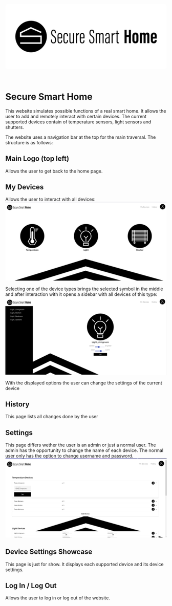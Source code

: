 <img src="./src/assets/pictures/Logo.png" style="background-color: white; border-radius: 5px; margin-bottom: 2em;"/>

# Secure Smart Home

This website simulates possible functions of a real smart home. It allows the user to add and remotely interact with certain devices. The current supported devices contain of temperature sensors, light sensors and shutters.

The website uses a navigation bar at the top for the main traversal. The structure is as follows:

## Main Logo (top left)
Allows the user to get back to the home page.

## My Devices
Allows the user to interact with all devices:
<img src="./src/assets/pictures/pages/Devices.png"/>

Selecting one of the device types brings the selected symbol  in the middle and after interaction with it opens a sidebar with all devices of this type:
<img src="./src/assets/pictures/pages/light_device.png"/>

With the displayed options the user can change the settings of the current device

## History
This page lists all changes done by the user

## Settings
This page differs wether the user is an admin or just a normal user. The admin has the opportunity to change the name of each device. The normal user only has the option to change username and password.
<img src="./src/assets/pictures/pages/settings.png"/>

## Device Settings Showcase
This page is just for show. It displays each supported device and its device settings.

## Log In / Log Out
Allows the user to log in or log out of the website.
